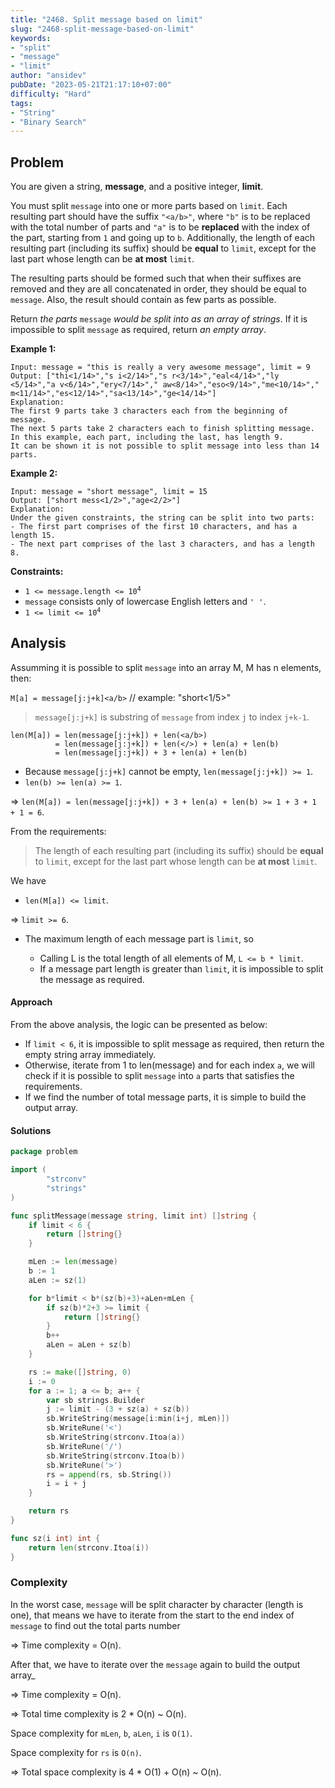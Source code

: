 ```yaml
---
title: "2468. Split message based on limit"
slug: "2468-split-message-based-on-limit"
keywords:
- "split"
- "message"
- "limit"
author: "ansidev"
pubDate: "2023-05-21T21:17:10+07:00"
difficulty: "Hard"
tags:
- "String"
- "Binary Search"
---
```


## Problem

You are given a string, **message**, and a positive integer, **limit**.

You must split `message` into one or more parts based on `limit`. Each resulting part should have the suffix `"<a/b>"`,
where `"b"` is to be replaced with the total number of parts and `"a"` is to be **replaced** with the index of the part,
starting from `1` and going up to `b`. Additionally, the length of each resulting part (including its suffix) should be
**equal** to `limit`, except for the last part whose length can be **at most** `limit`.

The resulting parts should be formed such that when their suffixes are removed and they are all concatenated in order,
they should be equal to `message`. Also, the result should contain as few parts as possible.

Return _the parts_ `message` _would be split into as an array of strings_. If it is impossible to split `message` as
required, return _an empty array_.

**Example 1:**

```
Input: message = "this is really a very awesome message", limit = 9
Output: ["thi<1/14>","s i<2/14>","s r<3/14>","eal<4/14>","ly <5/14>","a v<6/14>","ery<7/14>"," aw<8/14>","eso<9/14>","me<10/14>"," m<11/14>","es<12/14>","sa<13/14>","ge<14/14>"]
Explanation:
The first 9 parts take 3 characters each from the beginning of message.
The next 5 parts take 2 characters each to finish splitting message. 
In this example, each part, including the last, has length 9. 
It can be shown it is not possible to split message into less than 14 parts.
```

**Example 2:**

```
Input: message = "short message", limit = 15
Output: ["short mess<1/2>","age<2/2>"]
Explanation:
Under the given constraints, the string can be split into two parts: 
- The first part comprises of the first 10 characters, and has a length 15.
- The next part comprises of the last 3 characters, and has a length 8.
```

**Constraints:**

- <code>1 <= message.length <= 10<sup>4</sup></code>
- `message` consists only of lowercase English letters and `' '`.
- <code>1 <= limit <= 10<sup>4</sup></code>

## Analysis

Assumming it is possible to split `message` into an array M, M has n elements, then:

`M[a] = message[j:j+k]<a/b>` // example: "short<1/5>"

> `message[j:j+k]` is substring of `message` from index `j` to index `j+k-1`.

```
len(M[a]) = len(message[j:j+k]) + len(<a/b>)
          = len(message[j:j+k]) + len(</>) + len(a) + len(b)
          = len(message[j:j+k]) + 3 + len(a) + len(b)
```

- Because `message[j:j+k]` cannot be empty, `len(message[j:j+k]) >= 1`.
- `len(b) >= len(a) >= 1`.

=> `len(M[a]) = len(message[j:j+k]) + 3 + len(a) + len(b) >= 1 + 3 + 1 + 1 = 6`.

From the requirements:

> The length of each resulting part (including its suffix) should be **equal** to `limit`, except for the last part
> whose length can be **at most** `limit`.

We have

- `len(M[a]) <= limit`.

=> `limit >= 6`.

- The maximum length of each message part is `limit`, so

  - Calling L is the total length of all elements of M, `L <= b * limit`.
  - If a message part length is greater than `limit`, it is impossible to split the message as required.

#### Approach

From the above analysis, the logic can be presented as below:

- If `limit < 6`, it is impossible to split message as required, then return the empty string array immediately.
- Otherwise, iterate from 1 to len(message) and for each index `a`, we will check if it is possible to split `message`
  into `a` parts that satisfies the requirements.
- If we find the number of total message parts, it is simple to build the output array.

#### Solutions

```go
package problem

import (
		"strconv"
		"strings"
)

func splitMessage(message string, limit int) []string {
	if limit < 6 {
		return []string{}
	}

	mLen := len(message)
	b := 1
	aLen := sz(1)

	for b*limit < b*(sz(b)+3)+aLen+mLen {
		if sz(b)*2+3 >= limit {
			return []string{}
		}
		b++
		aLen = aLen + sz(b)
	}

	rs := make([]string, 0)
	i := 0
	for a := 1; a <= b; a++ {
		var sb strings.Builder
		j := limit - (3 + sz(a) + sz(b))
		sb.WriteString(message[i:min(i+j, mLen)])
		sb.WriteRune('<')
		sb.WriteString(strconv.Itoa(a))
		sb.WriteRune('/')
		sb.WriteString(strconv.Itoa(b))
		sb.WriteRune('>')
		rs = append(rs, sb.String())
		i = i + j
	}

	return rs
}

func sz(i int) int {
	return len(strconv.Itoa(i))
}
```

### Complexity

In the worst case, `message` will be split character by character (length is one), that means we have to iterate from
the start to the end index of `message` to find out the total parts number

=> Time complexity = O(n).

After that, we have to iterate over the `message` again to build the output array_

=> Time complexity = O(n).

=> Total time complexity is 2 * O(n) ~ O(n).

Space complexity for `mLen`, `b`, `aLen`, `i` is `O(1)`.

Space complexity for `rs` is `O(n)`.

=> Total space complexity is 4 * O(1) + O(n) ~ O(n).
